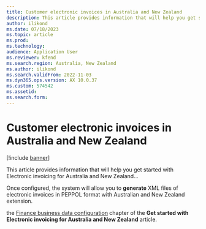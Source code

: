 ```yaml
---
title: Customer electronic invoices in Australia and New Zealand
description: This article provides information that will help you get started with Electronic invoicing for Australia and New Zealand in Microsoft Dynamics 365 Finance.
author: ilikond
ms.date: 07/18/2023
ms.topic: article
ms.prod: 
ms.technology: 
audience: Application User
ms.reviewer: kfend
ms.search.region: Australia, New Zealand
ms.author: ilikond
ms.search.validFrom: 2022-11-03
ms.dyn365.ops.version: AX 10.0.37
ms.custom: 574542
ms.assetid: 
ms.search.form: 
---
```


# Customer electronic invoices in Australia and New Zealand

[!include [banner](../includes/banner.md)]

This article provides information that will help you get started with Electronic invoicing for Australia and New Zealand... 

Once configured, the system will allow you to **generate** XML files of electronic invoices in PEPPOL format with Australian and New Zealand extension.


the [Finance business data configuration](apac-aus-nzl-electronic-invoices.md#finance-business-data-configuration) chapter of the **Get started with Electronic invoicing for Australia and New Zealand** article.
